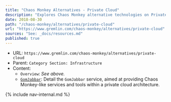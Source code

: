 ```yaml
---
title: "Chaos Monkey Alternatives - Private Cloud"
description: "Explores Chaos Monkey alternative technologies on Private Cloud systems."
date: 2018-08-30
path: "/chaos-monkey/alternatives/private-cloud"
url: "https://www.gremlin.com/chaos-monkey/alternatives/private-cloud"
sources: "See: _docs/resources.md"
published: true
---
```


- URL: `https://www.gremlin.com/chaos-monkey/alternatives/private-cloud`
- Parent: `Category Section: Infrastructure`
- Content:
  - `Overview`: _See above._
  - [`GomJabbar`](https://github.com/outbrain/GomJabbar): Detail the `GomJabbar` service, aimed at providing Chaos Monkey-like services and tools within a private cloud architecture.

{% include nav-internal.md %}